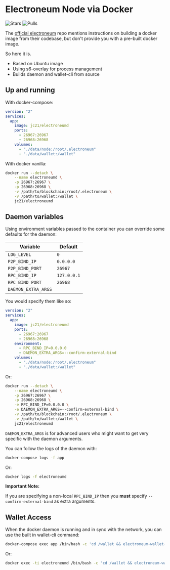 # Electroneum Node via Docker

![Stars](https://img.shields.io/docker/stars/jc21/electroneumd.svg?style=for-the-badge)
![Pulls](https://img.shields.io/docker/pulls/jc21/electroneumd.svg?style=for-the-badge)

The [official electroneum](https://github.com/electroneum/electroneum) repo mentions instructions on building a docker image from their codebase, but don't provide you with a pre-built docker image.

So here it is.

- Based on Ubuntu image
- Using s6-overlay for process management
- Builds daemon and wallet-cli from source

## Up and running

With docker-compose:

```yml
version: "2"
services:
  app:
    image: jc21/electroneumd
    ports:
      - 26967:26967
      - 26968:26968
    volumes:
      - "./data/node:/root/.electroneum"
      - "./data/wallet:/wallet"
```

With docker vanilla:

```bash
docker run --detach \
    --name electroneumd \
    -p 26967:26967 \
    -p 26968:26968 \
    -v /path/to/blockchain:/root/.electroneum \
    -v /path/to/wallet:/wallet \
    jc21/electroneumd
```

## Daemon variables

Using environment variables passed to the container you can override some defaults for the daemon:

| Variable            | Default       |
| ------------------- | ------------- |
| `LOG_LEVEL`         | `0`           |
| `P2P_BIND_IP`       | `0.0.0.0`     |
| `P2P_BIND_PORT`     | `26967`       |
| `RPC_BIND_IP`       | `127.0.0.1`   |
| `RPC_BIND_PORT`     | `26968`       |
| `DAEMON_EXTRA_ARGS` |               |

You would specify them like so:

```yml
version: "2"
services:
  app:
    image: jc21/electroneumd
    ports:
      - 26967:26967
      - 26968:26968
    environment:
      - RPC_BIND_IP=0.0.0.0
      - DAEMON_EXTRA_ARGS=--confirm-external-bind
    volumes:
      - "./data/node:/root/.electroneum"
      - "./data/wallet:/wallet"
```

Or:

```bash
docker run --detach \
    --name electroneumd \
    -p 26967:26967 \
    -p 26968:26968 \
    -e RPC_BIND_IP=0.0.0.0 \
    -e DAEMON_EXTRA_ARGS=--confirm-external-bind \
    -v /path/to/blockchain:/root/.electroneum \
    -v /path/to/wallet:/wallet \
    jc21/electroneumd
```

`DAEMON_EXTRA_ARGS` is for advanced users who might want to get very specific with the daemon arguments.

You can follow the logs of the daemon with:

```bash
docker-compose logs -f app
```

Or:

```bash
docker logs -f electroneumd
```

**Important Note:**

If you are specifying a non-local `RPC_BIND_IP` then you **must** specify `--confirm-external-bind` as extra arguments.


## Wallet Access

When the docker daemon is running and in sync with the network, you can use the built in wallet-cli command:

```bash
docker-compose exec app /bin/bash -c 'cd /wallet && electroneum-wallet-cli'
```

Or:

```bash
docker exec -ti electroneumd /bin/bash -c 'cd /wallet && electroneum-wallet-cli'
```
